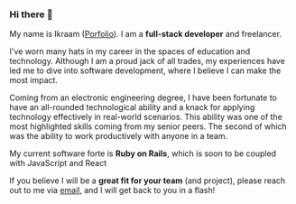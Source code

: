### Hi there 👋

My name is Ikraam ([Porfolio](https://ikraamghoor.com)). I am a **full-stack developer** and freelancer.

I've worn many hats in my career in the spaces of education and technology. Although I am a proud jack of all trades, my experiences have led me to dive into software development, where I believe I can make the most impact.

Coming from an electronic engineering degree, I have been fortunate to have an all-rounded technological ability and a knack for applying technology effectively in real-world scenarios. This ability was one of the most highlighted skills coming from my senior peers. The second of which was the ability to work productively with anyone in a team.

My current software forte is **Ruby on Rails**, which is soon to be coupled with JavaScript and React

If you believe I will be a **great fit for your team** (and project), please reach out to me via [email](mailto:consult.ikraam@gmail.com), and I will get back to you in a flash!

<!--
**ikraamg/ikraamg** is a ✨ _special_ ✨ repository because its `README.md` (this file) appears on your GitHub profile.

Here are some ideas to get you started:

- 🔭 I’m currently working on ...
- 🌱 I’m currently learning ...
- 👯 I’m looking to collaborate on ...
- 🤔 I’m looking for help with ...
- 💬 Ask me about ...
- 📫 How to reach me: ...
- 😄 Pronouns: ...
- ⚡ Fun fact: ...
-->
